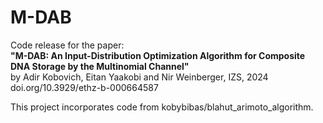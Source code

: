 # M-DAB

Code release for the paper:  
**"M-DAB: An Input-Distribution Optimization Algorithm for Composite DNA Storage by the Multinomial Channel"**  
by Adir Kobovich, Eitan Yaakobi and Nir Weinberger, IZS, 2024
doi.org/10.3929/ethz-b-000664587 

This project incorporates code from kobybibas/blahut_arimoto_algorithm.
